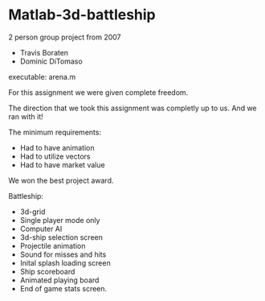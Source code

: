 # Matlab-3d-battleship
2 person group project from 2007
- Travis Boraten
- Dominic DiTomaso

executable: arena.m

For this assignment we were given complete freedom.

The direction that we took this assignment was completly up to us. And we ran with it!

The minimum requirements:

- Had to have animation
- Had to utilize vectors 
- Had to have market value

We won the best project award.

Battleship:
- 3d-grid
- Single player mode only
- Computer AI
- 3d-ship selection screen
- Projectile animation
- Sound for misses and hits
- Inital splash loading screen
- Ship scoreboard
- Animated playing board
- End of game stats screen.
